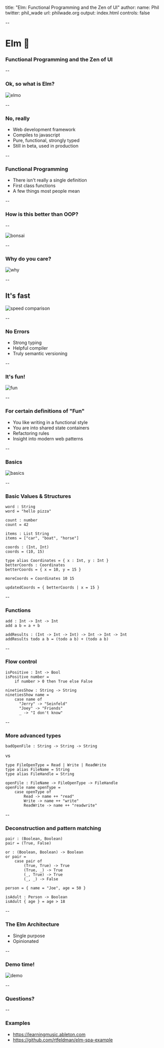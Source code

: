 title: "Elm: Functional Programming and the Zen of UI"
author:
  name: Phil
  twitter: phil_wade
  url: philwade.org
output: index.html
controls: false

--

# Elm 🌳
### Functional Programming and the Zen of UI

--

### Ok, so what is Elm?

![elmo](images/elmo.gif)

--

### No, really

* Web development framework
* Compiles to javascript
* Pure, functional, strongly typed
* Still in beta, used in production

--

### Functional Programming

* There isn't really a single definition
* First class functions
* A few things most people mean

--

### How is this better than OOP?

--

![bonsai](images/bonsai.jpg)

--

### Why do you care?
![why](images/why.gif)

--

## It's fast

![speed comparison](images/speed.png)

--

### No Errors

* Strong typing
* Helpful compiler
* Truly semantic versioning

--

### It's fun!
![fun](images/fun.gif)

--

### For certain definitions of "Fun"
* You like writing in a functional style
* You are into shared state containers
* Refactoring rules
* Insight into modern web patterns

--

### Basics
![basics](images/basics.gif)

--

### Basic Values & Structures

    word : String
	word = "hello pizza"

	count : number
	count = 42

	items : List String
	items = ["car", "boat", "horse"]

	coords : (Int, Int)
	coords = (10, 15)

	type alias Coordinates = { x : Int, y : Int }
	betterCoords : Coordinates
	betterCoords = { x = 10, y = 15 }

	moreCoords = Coordinates 10 15

	updatedCoords = { betterCoords | x = 15 }

--

### Functions

	add : Int -> Int -> Int
	add a b = a + b

	addResults : (Int -> Int -> Int) -> Int -> Int -> Int
	addResults todo a b = (todo a b) + (todo a b)

--
### Flow control
    isPositive : Int -> Bool
    isPositive number =
        if number > 0 then True else False

    ninetiesShow : String -> String
    ninetiesShow name =
        case name of
          "Jerry" -> "Seinfeld"
          "Joey" -> "Friends"
          _ -> "I don't know"

--

### More advanced types

    badOpenFile : String -> String -> String

vs

    type FileOpenType = Read | Write | ReadWrite
    type alias FileName = String
    type alias FileHandle = String

    openFile : FileName -> FileOpenType -> FileHandle
    openFile name openType =
        case openType of
            Read -> name ++ "read"
            Write -> name ++ "write"
            ReadWrite -> name ++ "readwrite"


--
### Deconstruction and pattern matching

	pair : (Boolean, Boolean)
	pair = (True, False)

	or : (Boolean, Boolean) -> Boolean
	or pair =
		case pair of
			(True, True) -> True
			(True, _) -> True
			(_, True) -> True
			(_, _) -> False

	person = { name = "Joe", age = 50 }

	isAdult : Person -> Boolean
	isAdult { age } = age > 18

--
### The Elm Architecture
* Single purpose
* Opinionated

--
### Demo time!

![demo](images/demo.gif)

--
### Questions?
--
### Examples
- https://learningmusic.ableton.com
- https://github.com/rtfeldman/elm-spa-example
